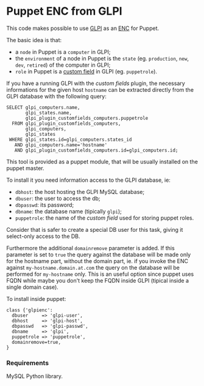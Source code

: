 # Puppet ENC from GLPI

This code makes possible to use [GLPI](http://www.glpi-project.org/spip.php?lang=en) as an [ENC](https://docs.puppetlabs.com/guides/external_nodes.html) for Puppet.

The basic idea is that:
 
 - a `node` in Puppet is a `computer` in GLPI;
 - the `environment` of a node in Puppet is the `state` (eg. `production`, `new`, `dev`, `retired`) of the computer in GLPI;
 - `role` in Puppet is a [custom field](http://www.glpi-project.org/wiki/doku.php?id=en:plugins:customfields_use) in GLPI (eg. `puppetrole`).

If you have a running GLPI with the *custom fields* plugin,
the necessary informations for the given host `hostname` can be extracted directly from the GLPI database with the following query:

    SELECT glpi_computers.name,
           glpi_states.name,
           glpi_plugin_customfields_computers.puppetrole 
      FROM glpi_plugin_customfields_computers,
           glpi_computers,
           glpi_states
     WHERE glpi_states.id=glpi_computers.states_id
       AND glpi_computers.name='hostname'
       AND glpi_plugin_customfields_computers.id=glpi_computers.id;


This tool is provided as a puppet module, that will be usually installed on the puppet master.

To install it you need information access to the GLPI database, ie:

 - `dbhost`: the host hosting the GLPI MySQL database;
 - `dbuser`: the user to access the db;
 - `dbpasswd`: its password;
 - `dbname`: the database name (tipically `glpi`);
 - `puppetrole`: the name of the *custom field* used for storing puppet roles.

Consider that is safer to create a special DB user for this task, giving it select-only access to the DB.

Furthermore the additional `domainremove` parameter is added. If this parameter is set to `true`
the query against the database will be made only for the hostname part, without the domain part, ie. if 
you invoke the ENC against `my-hostname.domain.at.com` the query on the database will be performed for
`my-hostname` only. This is an useful option since puppet uses FQDN while maybe you don't keep the FQDN
inside GLPI (tipical inside a single domain case).

To install inside puppet:

    class {'glpienc':
   	  dbuser     => 'glpi-user',
	  dbhost     => 'glpi-host',
	  dbpasswd   => 'glpi-passwd',
	  dbname     => 'glpi',
	  puppetrole => 'puppetrole',
	  domainremove=true,
    }


### Requirements

MySQL Python library.